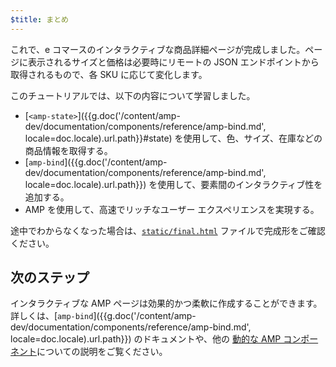 ```yaml
---
$title: まとめ
---
```


これで、e コマースのインタラクティブな商品詳細ページが完成しました。ページに表示されるサイズと価格は必要時にリモートの JSON エンドポイントから取得されるもので、各 SKU に応じて変化します。

このチュートリアルでは、以下の内容について学習しました。

- [`<amp-state>`]({{g.doc('/content/amp-dev/documentation/components/reference/amp-bind.md', locale=doc.locale).url.path}}#state) を使用して、色、サイズ、在庫などの商品情報を取得する。
- [`amp-bind`]({{g.doc('/content/amp-dev/documentation/components/reference/amp-bind.md', locale=doc.locale).url.path}}) を使用して、要素間のインタラクティブ性を追加する。
- AMP を使用して、高速でリッチなユーザー エクスペリエンスを実現する。

途中でわからなくなった場合は、[`static/final.html`](https://github.com/googlecodelabs/advanced-interactivity-in-amp/blob/master/static/final.html) ファイルで完成形をご確認ください。

## 次のステップ

インタラクティブな AMP ページは効果的かつ柔軟に作成することができます。詳しくは、[`amp-bind`]({{g.doc('/content/amp-dev/documentation/components/reference/amp-bind.md', locale=doc.locale).url.path}}) のドキュメントや、他の [動的な AMP コンポーネント](/ja/docs/reference/components.html#動的コンテンツ)についての説明をご覧ください。
 
